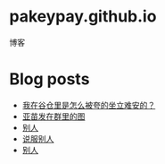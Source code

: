 # pakeypay.github.io
博客

# Blog posts
<!-- BLOG-POST-LIST:START -->
- [我在谷仓里是怎么被夸的坐立难安的？](https://shaoning.montaigne.io/personal/wo3-zai4-gu3-cang1-li3-shi4-zen3-me-bei4-kua1-de-zuo4-li4-nan2-an1-de)
- [亚苗发在群里的图](https://shaoning.montaigne.io/personal/ya4-miao2-fa1-zai4-qun2-li3-de-tu2)
- [别人](https://shaoning.montaigne.io/personal/bie2-ren2)
- [说服别人](https://shaoning.montaigne.io/personal/shuo1-fu2-bie2-ren2)
- [别人](https://shaoning.montaigne.io/personal/bie2-ren2_a626c1a7-caff-4cc2-9c79-c7724427d1af)
<!-- BLOG-POST-LIST:END -->
